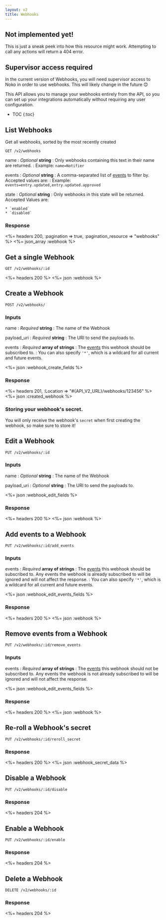 ```yaml
---
layout: v2
title: Webhooks
---
```


<div class="note warning sticky">
 <h2>Not implemented yet!</h2>
 <p>This is just a sneak peek into how this resource might work. Attempting to call any actions will return a 404 error.</p>
</div>

<div class="note warning">
 <h2>Supervisor access required</h2>
 <p>In the current version of Webhooks, you will need supervisor access to Noko in order to use webhooks. This will likely change in the future 😊</p>
</div>


This API allows you to manage your webhooks entirely from the API, so you can set up your integrations automatically without requiring any user configuration.

* TOC
{:toc}

## List Webhooks

Get all webhooks, sorted by the most recently created

~~~
GET /v2/webhooks
~~~

name
: *Optional* **string**
: Only webhooks containing this text in their name are returned.
: Example: `name=Notifier`

events
: *Optional* **string**
: A comma-separated list of [events](/v2/webhook_events/) to filter by. Accepted values are:
: Example: `events=entry.updated,entry.updated.approved`

state
: *Optional* **string**
: Only webhooks in this state will be returned. Accepted Values are:

    * `enabled`
    * `disabled`

### Response

<%= headers 200, :pagination => true, :pagination_resource => "webhooks" %>
<%= json_array :webhook %>


## Get a single Webhook

~~~
GET /v2/webhooks/:id
~~~

<%= headers 200 %>
<%= json :webhook %>

## Create a Webhook

~~~
POST /v2/webhooks/
~~~

### Inputs

name
: *Required* **string**
: The name of the Webhook

payload_uri
: *Required* **string**
: The URI to send the payloads to.

events
: *Required* **array of strings**
: The [events](/v2/webhook_events/) this webhook should be subscribed to.
: You can also specify `'*'`, which is a wildcard for all current and future events.

<%= json :webhook_create_fields %>

### Response

<%= headers 201, :Location => "#{API_V2_URL}/webhooks/123456"  %>
<%= json :created_webhook %>

### Storing your webhook's secret.

You will only receive the webhook's `secret` when first creating the webhook, so make sure to store it!


## Edit a Webhook

~~~
PUT /v2/webhooks/:id
~~~

### Inputs

name
: *Optional* **string**
: The name of the Webhook

payload_uri
: *Optional* **string**
: The URI to send the payloads to.

<%= json :webhook_edit_fields %>

### Response

<%= headers 200 %>
<%= json :webhook %>

## Add events to a Webhook

~~~
PUT /v2/webhooks/:id/add_events
~~~

### Inputs

events
: *Required* **array of strings**
: The [events](/v2/webhook_events/) this webhook should be subscribed to. Any events the webhook is already subscribed to will be ignored and will not affect the response.
: You can also specify `'*'`, which is a wildcard for all current and future events.

<%= json :webhook_edit_events_fields %>

### Response

<%= headers 200 %>
<%= json :webhook %>


## Remove events from a Webhook

~~~
PUT /v2/webhooks/:id/remove_events
~~~

### Inputs

events
: *Required* **array of strings**
: The [events](/v2/webhook_events/) this webhook should not be subscribed to. Any events the webhook is not already subscribed to will be ignored and will not affect the response.

<%= json :webhook_edit_events_fields %>

### Response

<%= headers 200 %>
<%= json :webhook %>


## Re-roll a Webhook's secret

~~~
PUT /v2/webhooks/:id/reroll_secret
~~~

### Response

<%= headers 200 %>
<%= json :webhook_secret_data %>

## Disable a Webhook

~~~
PUT /v2/webhooks/:id/disable
~~~

### Response

<%= headers 204 %>


## Enable a Webhook

~~~
PUT /v2/webhooks/:id/enable
~~~

### Response

<%= headers 204 %>

## Delete a Webhook

~~~
DELETE /v2/webhooks/:id
~~~

### Response

<%= headers 204 %>